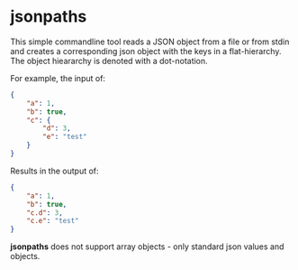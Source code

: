 # jsonpaths 

This simple commandline tool reads a JSON object from a file or from stdin and creates a corresponding json object with the keys in a flat-hierarchy. The object hieararchy is denoted with a dot-notation.

For example, the input of:

```json
{
    "a": 1,
    "b": true,
    "c": {
        "d": 3,
        "e": "test"
    }
}
```

Results in the output of:

```json
{
    "a": 1,
    "b": true,
    "c.d": 3,
    "c.e": "test"
}
```

**jsonpaths** does not support array objects - only standard json values and objects.
